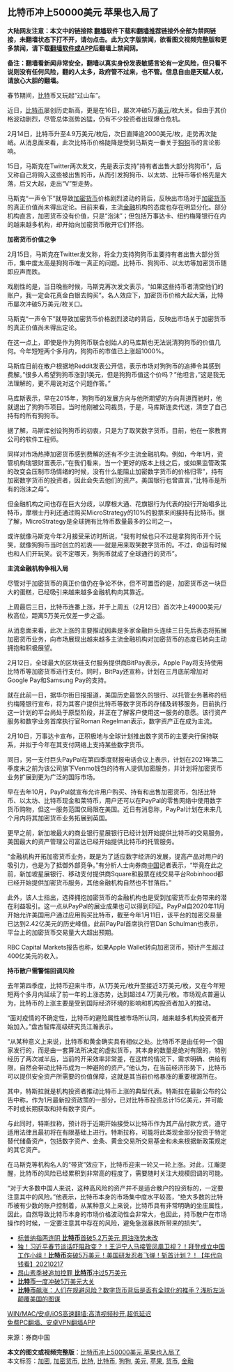  <h2>比特币冲上50000美元 苹果也入局了</h2> <p class="notice"><b>大陆网友注意：本文中的链接除 <a href="https://github.com/bannedbook/fanqiang" >翻墙</a>软件下载和<a href="https://github.com/killgcd/justmysocks/blob/master/README.md">翻墙推荐</a>链接外全部为禁网链接，未翻墙状态下打不开，请勿点击。此为文字版禁闻，欲看图文视频完整版和更多禁闻，请下载<a href="https://github.com/bannedbook/fanqiang">翻墙软件或APP</a>后翻墙上禁闻网。</p><p>备注：翻墙看新闻非常安全，翻墙以真实身份发表敏感言论有一定风险，但只看不说则没有任何风险，翻的人太多，政府管不过来，也不管。信息自由是天赋人权，请放心大胆的翻墙。</b></p>  <div class="entry"> <p id="conimg">春节期间，<a href="https://www.bannedbook.org/bnews/tag/%E6%AF%94%E7%89%B9/" class="st_tag internal_tag" rel="tag" title="标签 比特 下的日志">比特</a>币又玩起“过山车”。</p> <p>近日，<a href="https://www.bannedbook.org/bnews/tag/%e6%af%94%e7%89%b9%e5%b8%81/" class="st_tag internal_tag" rel="tag" title="标签 比特币 下的日志">比特币</a>屡创历史新高，更是在16日，屡次冲破5万<a href="https://www.bannedbook.org/bnews/tag/%e7%be%8e%e5%85%83/" class="st_tag internal_tag" rel="tag" title="标签 美元 下的日志">美元</a>/枚大关。但由于其价格波动剧烈，尽管总体涨势凶猛，仍有不少投资者出现爆仓危机。</p> <p>2月14日，比特币升至4.9万美元/枚后，次日直降逾2000美元/枚，走势再次陡峭。从消息面来看，此次比特币价格陡降是受到马斯克一番关于<a href="https://www.bannedbook.org/bnews/tag/%e7%8b%97%e7%8b%97/" class="st_tag internal_tag" rel="tag" title="标签 狗狗 下的日志">狗狗</a>币的言论影响。</p> <p>15日，马斯克在Twitter两次发文，先是表示支持&#8221;持有者出售大部分狗狗币&#8221;，后又称自己将购入这些被出售的币，从而引发狗狗币、以太坊、比特币等价格先是大落，后又大起，走出“V”型走势。</p> <p>马斯克“一声令下”就导致<a href="https://www.bannedbook.org/bnews/tag/%e5%8a%a0%e5%af%86/" class="st_tag internal_tag" rel="tag" title="标签 加密 下的日志">加密</a><a href="https://www.bannedbook.org/bnews/tag/%E8%B4%A7%E5%B8%81/" class="st_tag internal_tag" rel="tag" title="标签 货币 下的日志">货币</a>价格剧烈波动的背后，反映出市场对于<a href="https://www.bannedbook.org/bnews/tag/%E5%8A%A0%E5%AF%86%E8%B4%A7%E5%B8%81/" class="st_tag internal_tag" rel="tag" title="标签 加密货币 下的日志">加密货币</a>的真正价值尚未得出定论。目前来看，主流<a href="https://www.bannedbook.org/bnews/tag/%E9%87%91%E8%9E%8D/" class="st_tag internal_tag" rel="tag" title="标签 金融 下的日志">金融</a>机构的态度也存在明显分化。部分机构直言，加密货币没有价值，只是“泡沫”；但包括万事达卡、纽约梅隆银行在内的越来越多机构，却开始向加密货币敞开它们怀抱。</p> <p><strong>加密货币价值之争</strong></p> <p>2月15日，马斯克在Twitter发文称，将全力支持狗狗币主要持有者出售大部分货币，集中度太高是狗狗币唯一真正的问题。比特币、狗狗币、以太坊等加密货币随即应声而跌。</p> <p>戏剧性的是，当日晚些时候，马斯克再次发文表示，“如果这些持币者清空他们的账户，我一定会花真金白银去购买”。名人效应下，加密货币价格大起大落，比特币屡次冲破5万美元/枚关口。</p> <p>马斯克“一声令下”就导致加密货币价格剧烈波动的背后，反映出市场关于加密货币的真正价值尚未得出定论。</p>  <p>在这一点上，即使是作为狗狗币联合创始人的马库斯也无法说清狗狗币的价值几何。今年短短两个多月内，狗狗币的市值已上涨超1000%。</p> <p>马斯库日前在散户根据地Reddit发表公开信，表示市场对狗狗币的追捧令其感到费解。&#8221;很多人希望狗狗币涨到1美元，但是狗狗币值这个价吗？&#8221;他坦言，&#8221;这是我无法理解的，更不用说对这个问题作答。”</p> <p>马库斯表示，早在2015年，狗狗币的发展方向与他所期望的方向背道而驰时，他就退出了狗狗币项目。当时他刚被公司裁员，于是，马库斯连卖代送，清空了自己持有的所有狗狗币。</p> <p>据了解，马斯库创设狗狗币的初衷，只是为了取笑数字货币。目前，他在一家教育公司的软件工程师。</p> <p>同样对市场热捧加密货币感到费解的还有不少主流金融机构。例如，今年1月，资管机构瑞银财富表示，&#8221;在我们看来，当一个更好的版本上线之后，或如果监管政策的改变会压制市场情绪的时候，没有什么能阻止加密数字货币的价格归零&#8221;，持有加密数字货币的投资者，因此会失去他们的资产。美国银行也曾直言，&#8221;比特币是所有的泡沫之母&#8221;。</p> <p>但金融机构之间也存在巨大分歧，以摩根大通、花旗银行为代表的投行开始唱多比特币，摩根士丹利还通过购买MicroStrategy的10%的股票来间接持有比特币。据了解，MicroStrategy是全球拥有比特币数量最多的公司之一。</p> <p>或许就像马斯克今年2月接受采访时所说，“我有时候也只不过是拿狗狗币开个玩笑，就像狗狗币当时创立的初衷——就是用来取笑数字货币的。不过，命运有时候也和人们开玩笑。说不定哪天，狗狗币就成了全球通行的货币”。</p> <p><strong>主流金融机构争相入局</strong></p> <p>尽管对于加密货币的真正价值仍在争论不休，但不可置否的是，加密货币这一块巨大的蛋糕，已经吸引来越来越多金融机构向其靠近。</p>  <p>上周最后三日，比特币连番上涨，并于上周五（2月12日）首次冲上49000美元/枚高位，距离5万美元仅差一步之遥。</p> <p>从消息面来看，此次上涨的主要推动因素是多家金融巨头连续三日先后表态将拓展加密货币业务，向市场展现出越来越多主流金融机构对加密货币的态度已转向主动拥抱和积极展望。</p> <p>2月12日，全球最大的区块链支付服务提供商BitPay表示，Apple Pay将支持使用比特币等加密货币进行支付。同时，BitPay还宣称，计划在三月底前增加对Google Pay和Samsung Pay的支持。</p> <p>就在此前一日，据华尔街日报报道，美国历史最悠久的银行、以托管业务著称的纽约梅隆银行宣布，将为其客户提供比特币等数字货币的存储及转移服务，目前执行这一计划的平台尚处于原型阶段，并正在了解客户使用这一服务的意愿。该行资产服务和数字业务首席执行官Roman Regelman表示，数字资产正在成为主流。</p> <p>2月10日，万事达卡宣布，正积极地与全球计划推出数字货币的主要央行保持联系，并拟于今年在其支付网络上支持某些数字货币。</p> <p>同日，另一支付巨头PayPal在第四季度财报电话会议上表示，计划在2021年第二季度末之前为该公司旗下Venmo钱包的持有人提供加密服务，并计划将加密货币业务扩展到更为广泛的国际市场。</p> <p>早在去年10月，PayPal就宣布允许用户购买、持有和出售加密货币，包括比特币、以太坊、比特币现金和莱特币，用户还可以在PayPal的零售网络中使用数字货币购物，但这一服务范围仅局限在美国。近日有消息称，PayPal计划在未来几个月内将其加密货币业务拓展到英国。</p> <p>更早之前，新加坡最大的商业银行星展银行已经计划开始提供比特币的交易服务。美国最大的资产管理公司富达已经开始提供比特币的托管服务。</p> <p>“金融机构开拓加密货币业务，既是为了适应数字经济的发展，提高产品对用户的吸引力，也是为了抵御外部竞争。”有分析人士向券商<span class='wp_keywordlink_affiliate'><a href="https://www.bannedbook.org/" title="中国" target="_blank">中国</a></span>记者表示，“毕竟在此之前，新加坡星展银行、移动支付提供商Square和股票在线交易平台Robinhood都已经开始提供加密货币服务，其他金融机构自然也不甘落后。”</p>  <p>此外，该人士指出，选择拥抱加密货币的金融机构也是受到加密货币业务带来的潜在利益吸引。这一点从PayPal的展业成果也可以得到印证。PayPal自2020年11月开始允许美国用户通过应用购买比特币，截至今年1月11日，该平台的加密交易量已达到2.42亿美元的历史峰值。此前PayPal首席执行官Dan Schulman也表示，平台上的加密货币交易量大大超出预期。</p> <p>RBC Capital Markets报告也称，如果Apple Wallet转向加密货币，预计产生超过400亿美元的收入。</p> <p><strong>持币散户需警惕回调风险</strong></p> <p>去年第四季度，比特币迎来牛市，从1万美元/枚升至接近3万美元/枚，又在今年短短两个多月内延续了前一年的上涨态势，达到超过4.7万美元/枚。市场观点普遍认为，比特币的上涨主要是受到国际经济环境的影响和机构投资者加入的推动。</p> <p>“面对疫情的不确定性，比特币的避险属性被市场所认同，越来越多机构投资者开始加入。”盘古智库高级研究员江瀚表示。</p> <p>“从某种意义上来说，比特币和黄金确实具有相似之处。比特币不是由任何一个国家发行的，而是由一套算法所决定的虚拟货币，其本身的数量是绝对有限的，特别经历了两次减半后，当前的开采效率非常差，在这样的情况下，需求明确、供给有限，自然会带动比特币成为一种避险的资产。”他认为，在当前经济形势下，比特币可以提供安全资产所需要的价值保障，这就是其当前价格暴涨的重要根源所在。</p> <p>其中，特斯拉就是机构投资者推动比特币上涨的典型代表。特斯拉在最新公布的公告中称，作为1月最新投资政策的一部分，已对比特币投资总计15亿美元，并可能不时或长期获取和持有数字资产。</p> <p>与此同时，特斯拉称，预计将于近期开始接受以比特币作为其产品付款方式，遵守适用法律且最初将在有限基础上进行。特斯拉称，可能将此类现金部分投资于特定替代储备资产，包括数字资产、金条、黄金交易所交易基金和未来根据新政策规定的其它资产。</p> <p>在马斯克等机构名人的“带货”效应下，比特币迎来一轮又一轮上涨。对此，江瀚提醒，比特币的风险已经累积到非常高的程度了，需要随时关注大规模回调的可能。</p>  <p>“对于大多数中国人来说，这种高风险的资产并不是适合散户的投资标的，一定要注意其中的风险。”他表示，比特币本身的市场集中度水平较高，“绝大多数的比特币被有少数的账户控制着，从某种意义上来说，比特币具有非常明确的坐庄属性，因此，自然导致比特币本身的市场价格波动性会非常大，也因此，持币散户在市场操作的时候，一定要注意其中存在的风险，避免急涨暴跌所带来的损失”。</p> <ul class='op-related-articles' title='相关阅读'> <li><a href='https://www.bannedbook.org/bnews/finance/20210218/1489178.html' target='_blank'>标普纳指两连阴 <b>比特币</b>首破5.2万美元 原油涨势未改</a></li> <li><a href='https://www.bannedbook.org/bnews/taiwannews/20210217/1488996.html' target='_blank'>独！习近平春节谈话吓阻政变？！王沪宁人马接管凤凰卫视？！拜登成立中国工作小组！<b>比特币</b>突破5万美元！美国研发忍者飞弹！斩首计划？！【年代向钱看】20210217</a></li> <li><a href='https://www.bannedbook.org/bnews/bannedvideo/20210217/1488602.html' target='_blank'>昂山素季被追加控罪 <b>比特币</b>冲过5万美元</a></li> <li><a href='https://www.bannedbook.org/bnews/finance/20210217/1488505.html' target='_blank'><b>比特币</b>一度冲破5万美元大关</a></li> <li><a href='https://www.bannedbook.org/bnews/comments/20210216/1488062.html' target='_blank'><b>比特币</b>飙涨：人们在规避风险？数字货币背后是否有全球化的推手？浅析左派颠覆美国的图谋</a></li> </ul> <p class="texttj"> <a href="https://github.com/bannedbook/fanqiang/wiki/V2ray%E6%9C%BA%E5%9C%BA" target="_blank">WIN/MAC/安卓/iOS高速翻墙:高清视频秒开,超低延迟</a><br/> <a href="https://github.com/bannedbook/fanqiang/wiki/%E7%A6%81%E9%97%BB%E7%BD%91%E5%AE%89%E5%8D%93%E7%BF%BB%E5%A2%99%E6%96%B0%E9%97%BBAPP" target="_blank">免费PC翻墙、安卓VPN翻墙APP</a></p><p> 来源：券商中国 </p><a name='sharetosocial'></a>       <div><b>本文的图文或视频完整版</b>：<a href='https://www.bannedbook.org/bnews/comments/20210218/1489389.html'>比特币冲上50000美元 苹果也入局了</a></div>  </div><!--END ENTRY--> <div class="postfooter"> <div>本文标签：<a href="https://www.bannedbook.org/bnews/tag/%e5%8a%a0%e5%af%86/" rel="tag">加密</a>, <a href="https://www.bannedbook.org/bnews/tag/%E5%8A%A0%E5%AF%86%E8%B4%A7%E5%B8%81/" rel="tag">加密货币</a>, <a href="https://www.bannedbook.org/bnews/tag/%E6%AF%94%E7%89%B9/" rel="tag">比特</a>, <a href="https://www.bannedbook.org/bnews/tag/%e6%af%94%e7%89%b9%e5%b8%81/" rel="tag">比特币</a>, <a href="https://www.bannedbook.org/bnews/tag/%e7%8b%97%e7%8b%97/" rel="tag">狗狗</a>, <a href="https://www.bannedbook.org/bnews/tag/%e7%be%8e%e5%85%83/" rel="tag">美元</a>, <a href="https://www.bannedbook.org/bnews/tag/%e8%8b%b9%e6%9e%9c/" rel="tag">苹果</a>, <a href="https://www.bannedbook.org/bnews/tag/%E8%B4%A7%E5%B8%81/" rel="tag">货币</a>, <a href="https://www.bannedbook.org/bnews/tag/%E9%87%91%E8%9E%8D/" rel="tag">金融</a></div>  </div><!--END POSTFOOTER--> 
